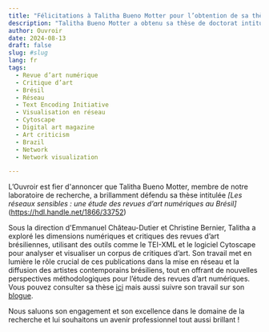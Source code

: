 ```yaml
---
title: "Félicitations à Talitha Bueno Motter pour l’obtention de sa thèse en Histoire de l'art!"
description: "Talitha Bueno Motter a obtenu sa thèse de doctorat intitulée _Les réseaux sensibles : une étude des revues d’art numériques au Brésil_"
author: Ouvroir
date: 2024-08-13
draft: false
slug: #slug
lang: fr
tags: 
  - Revue d’art numérique
  - Critique d’art
  - Brésil
  - Réseau
  - Text Encoding Initiative
  - Visualisation en réseau
  - Cytoscape
  - Digital art magazine
  - Art criticism
  - Brazil
  - Network
  - Network visualization

---
```


L’Ouvroir est fier d'annoncer que Talitha Bueno Motter, membre de notre laboratoire de recherche, a brillamment défendu sa thèse intitulée _[Les réseaux sensibles : une étude des revues d’art numériques au Brésil]_(https://hdl.handle.net/1866/33752)

Sous la direction d'Emmanuel Château-Dutier et Christine Bernier, Talitha a exploré les dimensions numériques et critiques des revues d’art brésiliennes, utilisant des outils comme le TEI-XML et le logiciel Cytoscape pour analyser et visualiser un corpus de critiques d’art. Son travail met en lumière le rôle crucial de ces publications dans la mise en réseau et la diffusion des artistes contemporains brésiliens, tout en offrant de nouvelles perspectives méthodologiques pour l’étude des revues d’art numériques. Vous pouvez consulter sa thèse [ici](https://papyrus.bib.umontreal.ca/xmlui/bitstream/handle/1866/33752/Bueno_Motter_Talitha_2024_these.pdf?sequence=2&isAllowed=y) mais aussi suivre son travail sur son [blogue](https://resensibles.hypotheses.org/).

Nous saluons son engagement et son excellence dans le domaine de la recherche et lui souhaitons un avenir professionnel tout aussi brillant !

